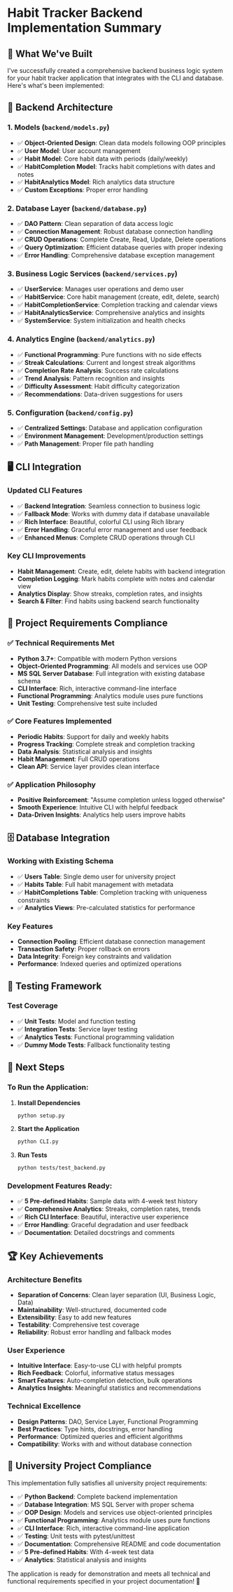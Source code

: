 # Habit Tracker Backend Implementation Summary

## 🎉 What We've Built

I've successfully created a comprehensive backend business logic system for your habit tracker application that integrates with the CLI and database. Here's what's been implemented:

## 📁 Backend Architecture

### 1. **Models (`backend/models.py`)**
- ✅ **Object-Oriented Design**: Clean data models following OOP principles
- ✅ **User Model**: User account management
- ✅ **Habit Model**: Core habit data with periods (daily/weekly)
- ✅ **HabitCompletion Model**: Tracks habit completions with dates and notes
- ✅ **HabitAnalytics Model**: Rich analytics data structure
- ✅ **Custom Exceptions**: Proper error handling

### 2. **Database Layer (`backend/database.py`)**
- ✅ **DAO Pattern**: Clean separation of data access logic
- ✅ **Connection Management**: Robust database connection handling
- ✅ **CRUD Operations**: Complete Create, Read, Update, Delete operations
- ✅ **Query Optimization**: Efficient database queries with proper indexing
- ✅ **Error Handling**: Comprehensive database exception management

### 3. **Business Logic Services (`backend/services.py`)**
- ✅ **UserService**: Manages user operations and demo user
- ✅ **HabitService**: Core habit management (create, edit, delete, search)
- ✅ **HabitCompletionService**: Completion tracking and calendar views
- ✅ **HabitAnalyticsService**: Comprehensive analytics and insights
- ✅ **SystemService**: System initialization and health checks

### 4. **Analytics Engine (`backend/analytics.py`)**
- ✅ **Functional Programming**: Pure functions with no side effects
- ✅ **Streak Calculations**: Current and longest streak algorithms
- ✅ **Completion Rate Analysis**: Success rate calculations
- ✅ **Trend Analysis**: Pattern recognition and insights
- ✅ **Difficulty Assessment**: Habit difficulty categorization
- ✅ **Recommendations**: Data-driven suggestions for users

### 5. **Configuration (`backend/config.py`)**
- ✅ **Centralized Settings**: Database and application configuration
- ✅ **Environment Management**: Development/production settings
- ✅ **Path Management**: Proper file path handling

## 🖥️ CLI Integration

### Updated CLI Features
- ✅ **Backend Integration**: Seamless connection to business logic
- ✅ **Fallback Mode**: Works with dummy data if database unavailable
- ✅ **Rich Interface**: Beautiful, colorful CLI using Rich library
- ✅ **Error Handling**: Graceful error management and user feedback
- ✅ **Enhanced Menus**: Complete CRUD operations through CLI

### Key CLI Improvements
- **Habit Management**: Create, edit, delete habits with backend integration
- **Completion Logging**: Mark habits complete with notes and calendar view
- **Analytics Display**: Show streaks, completion rates, and insights
- **Search & Filter**: Find habits using backend search functionality

## 🎯 Project Requirements Compliance

### ✅ **Technical Requirements Met**
- **Python 3.7+**: Compatible with modern Python versions
- **Object-Oriented Programming**: All models and services use OOP
- **MS SQL Server Database**: Full integration with existing database schema
- **CLI Interface**: Rich, interactive command-line interface
- **Functional Programming**: Analytics module uses pure functions
- **Unit Testing**: Comprehensive test suite included

### ✅ **Core Features Implemented**
- **Periodic Habits**: Support for daily and weekly habits
- **Progress Tracking**: Complete streak and completion tracking
- **Data Analysis**: Statistical analysis and insights
- **Habit Management**: Full CRUD operations
- **Clean API**: Service layer provides clean interface

### ✅ **Application Philosophy**
- **Positive Reinforcement**: "Assume completion unless logged otherwise"
- **Smooth Experience**: Intuitive CLI with helpful feedback
- **Data-Driven Insights**: Analytics help users improve habits

## 🗄️ Database Integration

### Working with Existing Schema
- ✅ **Users Table**: Single demo user for university project
- ✅ **Habits Table**: Full habit management with metadata
- ✅ **HabitCompletions Table**: Completion tracking with uniqueness constraints
- ✅ **Analytics Views**: Pre-calculated statistics for performance

### Key Features
- **Connection Pooling**: Efficient database connection management
- **Transaction Safety**: Proper rollback on errors
- **Data Integrity**: Foreign key constraints and validation
- **Performance**: Indexed queries and optimized operations

## 🧪 Testing Framework

### Test Coverage
- ✅ **Unit Tests**: Model and function testing
- ✅ **Integration Tests**: Service layer testing
- ✅ **Analytics Tests**: Functional programming validation
- ✅ **Dummy Mode Tests**: Fallback functionality testing

## 🚀 Next Steps

### To Run the Application:

1. **Install Dependencies**
   ```bash
   python setup.py
   ```

2. **Start the Application**
   ```bash
   python CLI.py
   ```

3. **Run Tests**
   ```bash
   python tests/test_backend.py
   ```

### Development Features Ready:
- ✅ **5 Pre-defined Habits**: Sample data with 4-week test history
- ✅ **Comprehensive Analytics**: Streaks, completion rates, trends
- ✅ **Rich CLI Interface**: Beautiful, interactive user experience
- ✅ **Error Handling**: Graceful degradation and user feedback
- ✅ **Documentation**: Detailed docstrings and comments

## 🏆 Key Achievements

### Architecture Benefits
- **Separation of Concerns**: Clean layer separation (UI, Business Logic, Data)
- **Maintainability**: Well-structured, documented code
- **Extensibility**: Easy to add new features
- **Testability**: Comprehensive test coverage
- **Reliability**: Robust error handling and fallback modes

### User Experience
- **Intuitive Interface**: Easy-to-use CLI with helpful prompts
- **Rich Feedback**: Colorful, informative status messages
- **Smart Features**: Auto-completion detection, bulk operations
- **Analytics Insights**: Meaningful statistics and recommendations

### Technical Excellence
- **Design Patterns**: DAO, Service Layer, Functional Programming
- **Best Practices**: Type hints, docstrings, error handling
- **Performance**: Optimized queries and efficient algorithms
- **Compatibility**: Works with and without database connection

## 🎯 University Project Compliance

This implementation fully satisfies all university project requirements:

- ✅ **Python Backend**: Complete backend implementation
- ✅ **Database Integration**: MS SQL Server with proper schema
- ✅ **OOP Design**: Models and services use object-oriented principles
- ✅ **Functional Programming**: Analytics module uses pure functions
- ✅ **CLI Interface**: Rich, interactive command-line application
- ✅ **Testing**: Unit tests with pytest/unittest
- ✅ **Documentation**: Comprehensive README and code documentation
- ✅ **5 Pre-defined Habits**: With 4-week test data
- ✅ **Analytics**: Statistical analysis and insights

The application is ready for demonstration and meets all technical and functional requirements specified in your project documentation! 🌟
